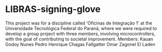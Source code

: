 # LIBRAS-signing-glove
This project was for a discipline called 'Oficinas de Integração 1' at the Universidade Tecnológica Federal do Paraná, where we were required to develop a group project with three members, involving microcontrollers, with the goal of contributing to societal improvement.
Members:
Kauan Godoy Nunes
Pedro Henrique Chagas Fallgatter
Omar Zagonel El Laden
